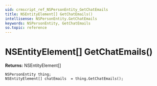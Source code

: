```yaml
---
uid: crmscript_ref_NSPersonEntity_GetChatEmails
title: NSEntityElement[] GetChatEmails()
intellisense: NSPersonEntity.GetChatEmails
keywords: NSPersonEntity, GetChatEmails
so.topic: reference
---
```


# NSEntityElement[] GetChatEmails()

**Returns:** NSEntityElement[]

```crmscript
NSPersonEntity thing;
NSEntityElement[] chatEmails  = thing.GetChatEmails();
```

